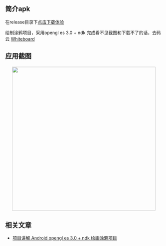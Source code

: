 ## 简介apk 

在release目录下<a href="https://github.com/laishujie/Whiteboard/raw/master/app/release/app-release.apk">点击下载体验</a>

绘制涂鸦项目，采用opengl es 3.0 + ndk 完成看不见截图和下载不了的话，去码云 <a href="https://gitee.com/LaiShuJie/Whiteboard">Whiteboard</a> 
## 应用截图  <p align="center"><img src="https://github.com/laishujie/Whiteboard/raw/master/app/screenshot/pager.png" width="460"/></p>

## 相关文章

- <a href="https://blog.csdn.net/a8688555/article/details/114613191"> 项目讲解  Android opengl es 3.0 + ndk 绘画涂鸦项目</a>
